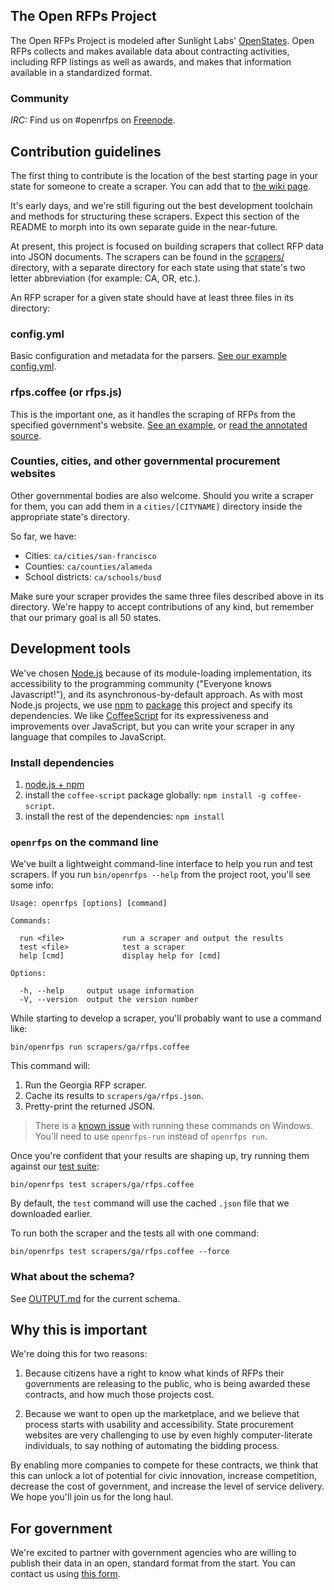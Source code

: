 ## The Open RFPs Project

The Open RFPs Project is modeled after Sunlight Labs' [OpenStates](https://github.com/sunlightlabs/openstates/tree/master/openstates). Open RFPs collects and makes available data about contracting activities, including RFP listings as well as awards, and makes that information available in a standardized format.

### Community

*IRC:* Find us on #openrfps on [Freenode](http://freenode.net/).

## Contribution guidelines
The first thing to contribute is the location of the best starting page in your state for someone to create a scraper. You can add that to [the wiki page](https://github.com/dobtco/openrfps-scrapers/wiki/List-of-Procurement-Websites).

It's early days, and we're still figuring out the best development toolchain and methods for structuring these scrapers. Expect this section of the README to morph into its own separate guide in the near-future.

At present, this project is focused on building scrapers that collect RFP data into JSON documents. The scrapers can be found in the [scrapers/](https://github.com/dobtco/openrfps-scrapers/tree/master/scrapers) directory, with a separate directory for each state using that state's two letter abbreviation (for example: CA, OR, etc.).

An RFP scraper for a given state should have at least three files in its directory:

### config.yml
Basic configuration and metadata for the parsers. [See our example config.yml](https://github.com/dobtco/openrfps-scrapers/blob/master/scrapers/ga/config.yml).

### rfps.coffee (or rfps.js)
This is the important one, as it handles the scraping of RFPs from the specified government's website. [See an example](https://github.com/dobtco/openrfps-scrapers/blob/master/scrapers/ga/rfps.coffee), or [read the annotated source](http://dobtco.github.io/openrfps/docs/rfps.html).

### Counties, cities, and other governmental procurement websites
Other governmental bodies are also welcome. Should you write a scraper for them, you can add them in a `cities/[CITYNAME]` directory inside the appropriate state's directory.

So far, we have:

- Cities: `ca/cities/san-francisco`
- Counties: `ca/counties/alameda`
- School districts: `ca/schools/busd`

Make sure your scraper provides the same three files described above in its directory. We're happy to accept contributions of any kind, but remember that our primary goal is all 50 states.

## Development tools
We've chosen [Node.js](http://nodejs.org/) because of its module-loading implementation, its accessibility to the programming community ("Everyone knows Javascript!"), and its asynchronous-by-default approach. As with most Node.js projects, we use [npm](https://www.npmjs.org/) to [package](https://github.com/dobtco/openrfps-scrapers/blob/master/package.json) this project and specify its dependencies. We like [CoffeeScript](http://coffeescript.org/) for its expressiveness and improvements over JavaScript, but you can write your scraper in any language that compiles to JavaScript.

### Install dependencies
1. [node.js + npm](http://nodejs.org)
2. install the `coffee-script` package globally: `npm install -g coffee-script`.
3. install the rest of the dependencies: `npm install`

### `openrfps` on the command line
We've built a lightweight command-line interface to help you run and test scrapers. If you run `bin/openrfps --help` from the project root, you'll see some info:

    Usage: openrfps [options] [command]

    Commands:

      run <file>             run a scraper and output the results
      test <file>            test a scraper
      help [cmd]             display help for [cmd]

    Options:

      -h, --help     output usage information
      -V, --version  output the version number

While starting to develop a scraper, you'll probably want to use a command like:

    bin/openrfps run scrapers/ga/rfps.coffee

This command will:

1. Run the Georgia RFP scraper.
2. Cache its results to `scrapers/ga/rfps.json`.
3. Pretty-print the returned JSON.

> There is a [known issue](https://github.com/visionmedia/commander.js/pull/173) with running these commands on Windows. You'll need to use `openrfps-run` instead of `openrfps run`.

Once you're confident that your results are shaping up, try running them against our [test suite](https://github.com/dobtco/openrfps-scrapers/blob/master/bin/openrfps-test):

    bin/openrfps test scrapers/ga/rfps.coffee

By default, the `test` command will use the cached `.json` file that we downloaded earlier.

To run both the scraper and the tests all with one command:

    bin/openrfps test scrapers/ga/rfps.coffee --force

### What about the schema?
See [OUTPUT.md](https://github.com/dobtco/openrfps-scrapers/blob/master/OUTPUT.md) for the current schema.

## Why this is important
We're doing this for two reasons:

1. Because citizens have a right to know what kinds of RFPs their governments are releasing to the public, who is being awarded these contracts, and how much those projects cost.

2. Because we want to open up the marketplace, and we believe that process starts with usability and accessibility. State procurement websites are very challenging to use by even highly computer-literate individuals, to say nothing of automating the bidding process.

By enabling more companies to compete for these contracts, we think that this can unlock a lot of potential for civic innovation, increase competition,  decrease the cost of government, and increase the level of service delivery. We hope you'll join us for the long haul.

## For government
We're excited to partner with government agencies who are willing to publish their data in an open, standard format from the start. You can contact us using [this form](https://screendoor.dobt.co/dobt/openrfps-government-interest-form).
